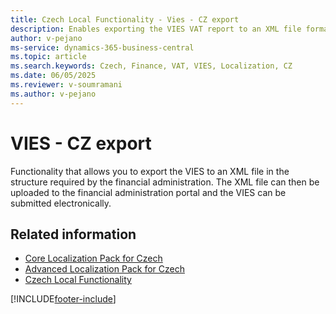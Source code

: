 ```yaml
---
title: Czech Local Functionality - Vies - CZ export
description: Enables exporting the VIES VAT report to an XML file formatted for submission to the Czech financial administration.
author: v-pejano
ms-service: dynamics-365-business-central
ms.topic: article
ms.search.keywords: Czech, Finance, VAT, VIES, Localization, CZ
ms.date: 06/05/2025
ms.reviewer: v-soumramani
ms.author: v-pejano
---
```


# VIES - CZ export 

Functionality that allows you to export the VIES to an XML file in the structure required by the financial administration. The XML file can then be uploaded to the financial administration portal and the VIES can be submitted electronically.

## Related information

- [Core Localization Pack for Czech](ui-extensions-core-localization-pack-cz.md)  
- [Advanced Localization Pack for Czech](ui-extensions-advanced-localization-pack-cz.md)  
- [Czech Local Functionality](czech-local-functionality.md)  

[!INCLUDE[footer-include](../../includes/footer-banner.md)]
